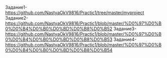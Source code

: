 Задание1-https://github.com/NastyaOkV9816/Practic1/tree/master/myproject
Задание2-https://github.com/NastyaOkV9816/Practic1/blob/master/%D0%97%D0%B0%D0%B4%D0%B0%D0%BD%D0%B8%D0%B52
Задание3-https://github.com/NastyaOkV9816/Practic1/blob/master/%D0%97%D0%B0%D0%B4%D0%B0%D0%BD%D0%B8%D0%B53
Задание4-https://github.com/NastyaOkV9816/Practic1/blob/master/%D0%97%D0%B0%D0%B4%D0%B0%D0%BD%D0%B8%D0%B54
